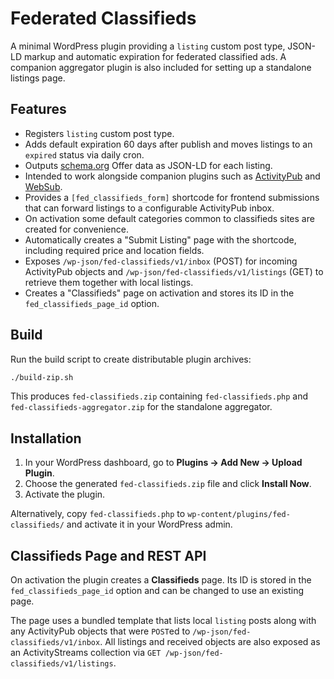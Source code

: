 # Federated Classifieds

A minimal WordPress plugin providing a `listing` custom post type, JSON-LD markup and automatic expiration for federated classified ads. A companion aggregator plugin is also included for setting up a standalone listings page.

## Features

- Registers `listing` custom post type.
- Adds default expiration 60 days after publish and moves listings to an `expired` status via daily cron.
- Outputs [schema.org](https://schema.org) Offer data as JSON-LD for each listing.
- Intended to work alongside companion plugins such as [ActivityPub](https://wordpress.org/plugins/activitypub/) and [WebSub](https://wordpress.org/plugins/websub-publisher/).
- Provides a `[fed_classifieds_form]` shortcode for frontend submissions that can forward listings to a configurable ActivityPub inbox.
- On activation some default categories common to classifieds sites are created for convenience.
- Automatically creates a "Submit Listing" page with the shortcode, including required price and location fields.
- Exposes `/wp-json/fed-classifieds/v1/inbox` (POST) for incoming ActivityPub objects and `/wp-json/fed-classifieds/v1/listings` (GET) to retrieve them together with local listings.
- Creates a "Classifieds" page on activation and stores its ID in the `fed_classifieds_page_id` option.

## Build

Run the build script to create distributable plugin archives:

```bash
./build-zip.sh
```

This produces `fed-classifieds.zip` containing `fed-classifieds.php` and `fed-classifieds-aggregator.zip` for the standalone aggregator.

## Installation

1. In your WordPress dashboard, go to **Plugins → Add New → Upload Plugin**.
2. Choose the generated `fed-classifieds.zip` file and click **Install Now**.
3. Activate the plugin.

Alternatively, copy `fed-classifieds.php` to `wp-content/plugins/fed-classifieds/` and activate it in your WordPress admin.

## Classifieds Page and REST API

On activation the plugin creates a **Classifieds** page. Its ID is stored in the `fed_classifieds_page_id` option and can be changed to use an existing page.

The page uses a bundled template that lists local `listing` posts along with any ActivityPub objects that were `POST`ed to `/wp-json/fed-classifieds/v1/inbox`. All listings and received objects are also exposed as an ActivityStreams collection via `GET /wp-json/fed-classifieds/v1/listings`.
